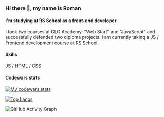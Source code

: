 ### Hi there 👋, my name is Roman
#### I'm studying at RS School as a front-end developer
I took two courses at GLO Academy: "Web Start" and "JavaScript" and successfully defended two diploma projects. I am currently taking a JS / Frontend development course at RS School.

#### Skills
JS / HTML / CSS

#### Codewars stats
<a href="https://www.codewars.com/users/romanbaukin"><img alt="My codewars stats" src="https://www.codewars.com/users/romanbaukin/badges/large"></a>


[![Top Langs](https://github-readme-stats.vercel.app/api/top-langs/?username=romanbaukin)](https://github.com/anuraghazra/github-readme-stats)

![GitHub Activity Graph](https://activity-graph.herokuapp.com/graph?username=romanbaukin)  


<!--
**RomanBaukin/RomanBaukin** is a ✨ _special_ ✨ repository because its `README.md` (this file) appears on your GitHub profile.

Here are some ideas to get you started:

- 🔭 I’m currently working on ...
- 🌱 I’m currently learning ...
- 👯 I’m looking to collaborate on ...
- 🤔 I’m looking for help with ...
- 💬 Ask me about ...
- 📫 How to reach me: ...
- 😄 Pronouns: ...
- ⚡ Fun fact: ...
-->
